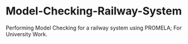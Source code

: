 # Model-Checking-Railway-System
Performing Model Checking for a railway system using PROMELA; For University Work.
